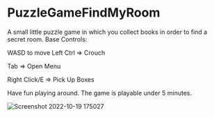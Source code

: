 # PuzzleGameFindMyRoom
A small little puzzle game in which you collect books in order to find a secret room.
Base Controls:

WASD to move
Left Ctrl => Crouch

Tab => Open Menu

Right Click/E => Pick Up Boxes

Have fun playing around. The game is playable under 5 minutes.

![Screenshot 2022-10-19 175027](https://user-images.githubusercontent.com/94353989/200849912-2e2a0e54-c876-4357-a92d-830ebe8757a4.png)
